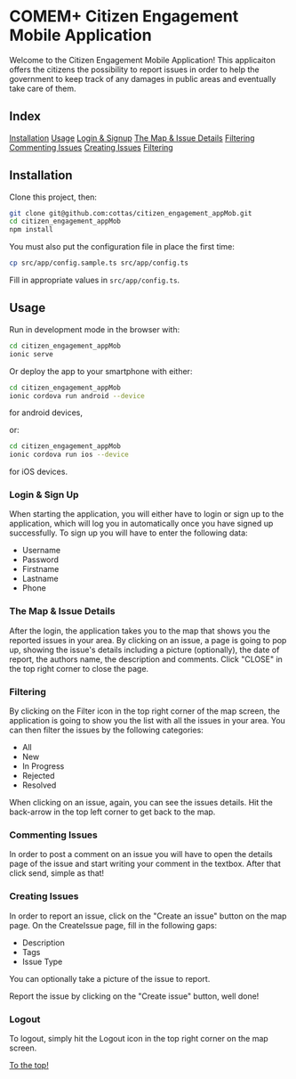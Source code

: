 <a name="top"></a>
# COMEM+ Citizen Engagement Mobile Application

Welcome to the Citizen Engagement Mobile Application! This applicaiton offers the citizens the possibility to report issues in order to help the government to keep track of any damages in public areas and eventually take care of them.



## Index

[Installation](#installation)
[Usage](#usage)
[Login & Signup](#login)
[The Map & Issue Details](#map)
[Filtering](#filtering)
[Commenting Issues](#commenting)
[Creating Issues](#creating)
[Filtering](#logout)



<a name="installation"></a>
## Installation

Clone this project, then:

```bash
git clone git@github.com:cottas/citizen_engagement_appMob.git
cd citizen_engagement_appMob
npm install
```

You must also put the configuration file in place the first time:

```bash
cp src/app/config.sample.ts src/app/config.ts
```

Fill in appropriate values in `src/app/config.ts`.



<a name="usage"></a>
## Usage

Run in development mode in the browser with:

```bash
cd citizen_engagement_appMob
ionic serve
```

Or deploy the app to your smartphone with either:

```bash
cd citizen_engagement_appMob
ionic cordova run android --device
```
for android devices,

or:

```bash
cd citizen_engagement_appMob
ionic cordova run ios --device
```
for iOS devices.



<a name="login"></a>
### Login & Sign Up

When starting the application, you will either have to login or sign up to the application, which will log you in automatically once you have signed up successfully.
To sign up you will have to enter the following data:
* Username
* Password
* Firstname
* Lastname
* Phone


<a name="map"></a>
### The Map & Issue Details

After the login, the application takes you to the map that shows you the reported issues in your area. By clicking on an issue, a page is going to pop up, showing the issue's details including a picture (optionally), the date of report, the authors name, the description and comments. Click "CLOSE" in the top right corner to close the page.


<a name="filtering"></a>
### Filtering

By clicking on the Filter icon in the top right corner of the map screen, the application is going to show you the list with all the issues in your area. You can then filter the issues by the following categories:
* All
* New
* In Progress
* Rejected
* Resolved

When clicking on an issue, again, you can see the issues details. Hit the back-arrow in the top left corner to get back to the map.


<a name="commenting"></a>
### Commenting Issues

In order to post a comment on an issue you will have to open the details page of the issue and start writing your comment in the textbox. After that click send, simple as that!


<a name="creating"></a>
### Creating Issues

In order to report an issue, click on the "Create an issue" button on the map page. On the CreateIssue page, fill in the following gaps:
* Description
* Tags
* Issue Type

You can optionally take a picture of the issue to report.

Report the issue by clicking on the "Create issue" button, well done!


<a name="logout"></a>
### Logout

To logout, simply hit the Logout icon in the top right corner on the map screen.


<a href="#top">To the top!</a>

